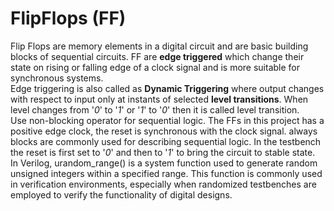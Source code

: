 # FlipFlops (FF)
Flip Flops are memory elements in a digital circuit and are basic building blocks of sequential circuits. FF are **edge triggered** which change their state on rising or falling edge of a clock signal and is more suitable for synchronous systems. <br />
Edge triggering is also called as **Dynamic Triggering** where output changes with respect to input only at instants of selected **level transitions**. When level changes from '_0_' to '_1_' or '_1_' to '_0_' then it is called level transition.<br />
Use non-blocking operator for sequential logic.
The FFs in this project has a positive edge clock, the reset is synchronous with the clock signal. 
always blocks are commonly used for describing sequential logic. In the testbench the reset is first set to '_0_' and then to '_1_' to bring the circuit to stable state. 
<br />
In Verilog, urandom_range() is a system function used to generate random unsigned integers within a specified range. This function is commonly used in verification environments, especially when randomized testbenches are employed to verify the functionality of digital designs.
